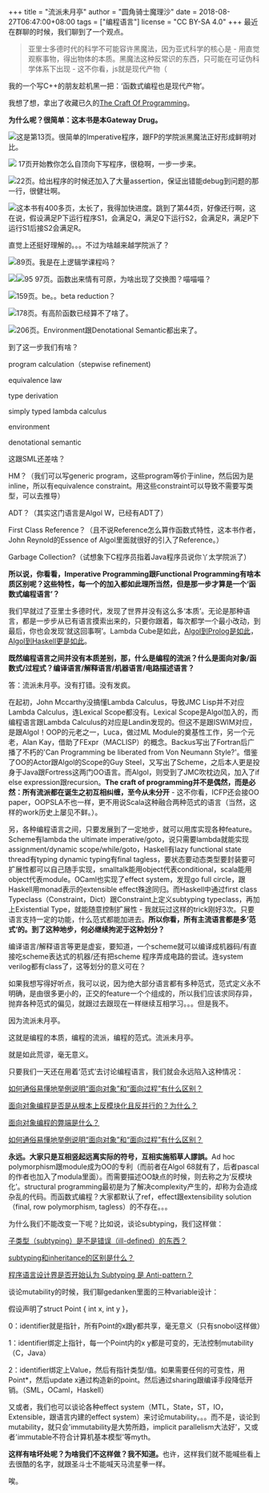 +++
title = "流派未月亭"
author = "圆角骑士魔理沙"
date = 2018-08-27T06:47:00+08:00
tags = ["编程语言"]
license = "CC BY-SA 4.0"
+++
最近在群聊的时候，我们聊到了一个观点。

 > 
 > 亚里士多德时代的科学不可能容许黑魔法，因为亚式科学的核心是 - 用直觉观察事物，得出物体的本质。黑魔法这种反常识的东西，只可能在可证伪科学体系下出现 - 这不你看，js就是现代产物（

我的一个写C++的朋友趁机黑一把：‘函数式编程也是现代产物’。

我想了想，拿出了收藏已久的[The Craft Of Programming](https://www.cs.cmu.edu/afs/cs/user/jcr/ftp/craftprog.pdf)。

<strong>为什么呢？很简单：这本书是本Gateway Drug。 </strong>

![](v2-0b27d064b8f96ebbba48ab1f344a7d95_b.jpg)这是第13页。很简单的Imperative程序，跟FP的学院派黑魔法正好形成鲜明对比。

![](v2-8b897928d73c06061471502af771f0fd_b.jpg) 17页开始教你怎么自顶向下写程序，很稳啊，一步一步来。

![](v2-b70613069a801a7890fd82ae7798ef09_b.jpg)22页。给出程序的时候还加入了大量assertion，保证出错能debug到问题的那一行，很健壮啊。

![](v2-38cf2e8b6b44ef835eefd2f5099af2e3_b.jpg)这本书有400多页，太长了，我得加快进度。跳到了第44页，好像还行啊，这在说，假设满足P下运行程序S1，会满足Q，满足Q下运行S2，会满足R，满足P下运行S1后接S2会满足R。

直觉上还挺好理解的。。。不过为啥越来越学院派了？

![](v2-bfbaba520935e68b00f393345903f836_b.jpg)89页。我是在上逻辑学课程吗？

![](v2-17ef2df3fb36e55813f0b7766634aa70_b.jpg)![](v2-d8a5731a3abf34d92d27360e364e64a2_b.jpg)95 97页。函数出来情有可原，为啥出现了交换图？喵喵喵？

![](v2-92d5c1eadb6d13c87662348be254ab60_b.jpg)159页。be。。beta reduction？

![](v2-4e042498b38972fd6ee490e0789abca0_b.jpg)178页。有高阶函数已经算不了啥了。

![](v2-8ddc90bcfecac1a9d85fe0c94875b945_b.jpg)206页。Environment跟Denotational Semantic都出来了。

到了这一步我们有啥？

program calculation（stepwise refinement)

equivalence law

type derivation

simply typed lambda calculus

environment

denotational semantic

这跟SML还差啥？

HM？（我们可以写generic program，这些program等价于inline，然后因为是inline，所以有equivalence constraint。用这些constraint可以导致不需要写类型，可以去推导）

ADT？（其实这门语言是Algol W，已经有ADT了）

First Class Reference？（且不说Reference怎么算作函数式特性，这本书作者，John Reynold的Essence of Algol里面就很好的引入了Reference。）

Garbage Collection?（试想象下C程序员指着Java程序员说你丫太学院派了）

<strong>所以说，你看看，Imperative Programming跟Functional Programming有啥本质区别呢？这些特性，每一个的加入都如此理所当然，但是那一步才算是一个‘函数式编程语言’？</strong>

我们早就过了亚里士多德时代，发现了世界并没有这么多‘本质’。无论是那种语言，都是一步步从已有语言摸索出来的，只要你跟着，每次都学一个最小改动，到最后，你也会发现‘就这回事啊’。Lambda Cube是如此，[Algol到Prolog是如此](https://vanemden.wordpress.com/2016/11/12/the-essence-of-algol/)，[Algol到Haskell更是如此](http://profs.sci.univr.it/~merro/files/harper.pdf)。

  


<strong>既然编程语言之间并没有本质差别，那，什么是编程的流派？什么是面向对象/函数式/过程式？编译语言/解释语言/机器语言/电路描述语言？</strong>

答：流派未月亭。没有打错。没有发疯。

  
 在起初，John Mccarthy没搞懂Lambda Calculus，导致JMC Lisp并不对应Lambda Calculus，连Lexical Scope都没有。Lexical Scope是Algol加入的，而编程语言跟Lambda Calculus的对应是Landin发现的。但这不是跟ISWIM对应，是跟Algol！OOP的元老之一，Luca，做过ML Module的奠基性工作，另一个元老，Alan Kay，借助了FExpr（MACLISP）的概念。Backus写出了Fortran后广播了不朽的'Can Programming be liberated from Von Neumann Style?'。借鉴了OO的Actor跟Algol的Scope的Guy Steel，又写出了Scheme，之后本人更是投身于Java跟Fortress这两门OO语言。而Algol，则受到了JMC吹枕边风，加入了if else expression跟recursion。**The craft of programming并不是偶然，而是必然：所有流派都在诞生之初互相纠缠，至今从未分开** - 这不你看，ICFP还会接OO paper，OOPSLA不也一样，更不用说Scala这种融合两种范式的语言（当然，这样的work历史上屡见不鲜。）。

  


另，各种编程语言之间，只要发展到了一定地步，就可以用库实现各种feature。Scheme有lambda the ultimate imperative/goto，说只需要lambda就能实现assignment/dynamic scope/while/goto，Haskell有lazy functional state thread有typing dynamic typing有final tagless，要状态要动态类型要封装要可扩展性都可以自己随手实现，smalltalk能用object代表conditional，scala能用object代表module。OCaml也实现了effect system，发现go full circle，跟Haskell用monad表示的extensible effect殊途同归。而Haskell中通过first class Typeclass（Constraint，Dict）跟Constraint上定义subtyping typeclass，再加上Existential Type，就能随意控制扩展性 - 我就玩过这样的trick刚好3次。只要语言支持一定的功能，什么范式都能加进去。<strong>所以你看，所有主流语言都是多’范式‘的。到了这种地步，何必继续拘泥于这种划分？</strong>

  


编译语言/解释语言等更是虚妄，要知道，一个scheme就可以编译成机器码/有直接吃scheme表达式的机器/还有把scheme 程序弄成电路的尝试。连system verilog都有class了，这等划分的意义可在？

  


如果我想写得好听点，我可以说，因为绝大部分语言都有多种范式，范式定义永不明确，是由很多更小的，正交的feature一个个组成的，所以我们应该求同存异，抛弃各种范式的偏见，就跟过去跟现在一样继续互相学习。。。但是我不。

因为流派未月亭。

这就是编程的本质，编程的流派，编程的范式。流派未月亭。

就是如此荒谬，毫无意义。

只要我们一天还在用着‘范式’去讨论编程语言，我们就会永远陷入这种情况：

[如何通俗易懂地举例说明“面向对象”和“面向过程”有什么区别？](https://www.zhihu.com/question/27468564)

[面向对象编程是否是从根本上反模块化且反并行的？为什么？](https://www.zhihu.com/question/19728806)

[面向对象编程的弊端是什么？](https://www.zhihu.com/question/20275578)

[如何通俗易懂地举例说明“面向对象”和“面向过程”有什么区别？](https://www.zhihu.com/question/27468564)

<strong>永远。大家只是互相竖起远离实际的符号，互相实施稻草人謬誤。</strong>Ad hoc polymorphism跟module成为OO的专利（而前者在Algol 68就有了，后者pascal的作者也加入了modula里面）。而需要描述OO缺点的时候，则去称之为‘反模块化’。structural programming最初是为了解决complexity产生的，却称为会造成杂乱的代码。而函数式编程？大家都默认了ref，effect跟extensibility solution（final, row polymorphism, tagless）的不存在。。。

为什么我们不能改变一下呢？比如说，谈论subtyping，我们这样做：

[子类型（subtyping）是不是错误（ill-defined）的东西？](https://www.zhihu.com/question/289974125)

[subtyping和inheritance的区别是什么？](https://www.zhihu.com/question/57486254)

[程序语言设计界是否开始认为 Subtyping 是 Anti-pattern？](https://www.zhihu.com/question/53870767)

谈论mutability的时候，我们聊gedanken里面的三种variable设计：

假设声明了struct Point { int x, int y }，

0：identifier就是指针，所有Point的x跟y都共享，毫无意义（只有snobol这样做）

1：identifier绑定上指针，每一个Point内的x y都是可变的，无法控制mutability（C，Java）

2：identifier绑定上Value，然后有指针类型/值。如果需要任何的可变性，用Point\*，然后update x通过构造新的point。然后通过sharing跟编译手段降低开销。（SML，OCaml，Haskell）

又或者，我们也可以谈论各种effect system（MTL，State，ST，IO，Extensible，跟语言内建的effect system）来讨论mutability。。。而不是，谈论到mutability，就只会'immutability是大势所趋，implicit parallelism大法好'，又或者'immutable不符合计算机基本模型'等myth。

<strong>这样有啥坏处呢？为啥我们不这样做？我不知道。</strong>也许，这样我们就不能喊些看上去很酷的名字，就跟圣斗士不能喊天马流星拳一样。

唉。
